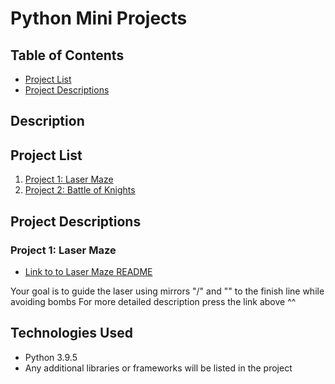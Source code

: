 # Python Mini Projects


## Table of Contents

- [Project List](#project-list)
- [Project Descriptions](#project-descriptions)




## Description







## Project List 

1. [Project 1: Laser Maze](./Laser%20maze/)
2. [Project 2: Battle of Knights](./Battle%20of%20Knighs/)


## Project Descriptions

### Project 1: Laser Maze

- [Link to to Laser Maze README](./Laser%20maze/README.md)

Your goal is to guide the laser using mirrors "/" and "\" to the finish line while avoiding bombs
For more detailed description press the link above ^^



## Technologies Used

- Python 3.9.5
- Any additional libraries or frameworks will be listed in the project 
